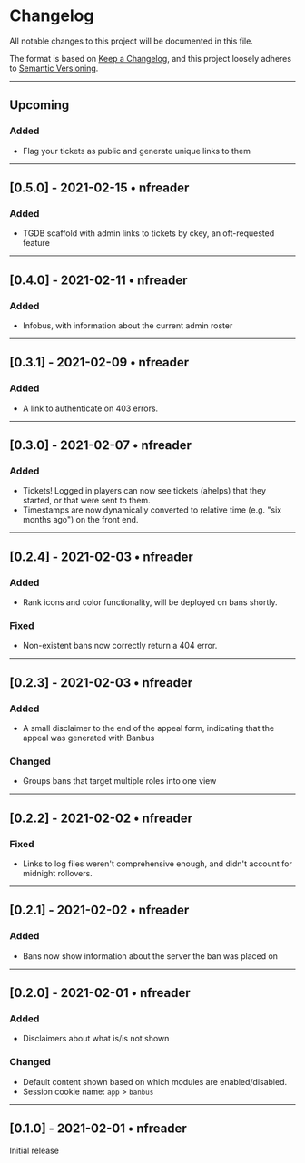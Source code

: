 # Changelog

All notable changes to this project will be documented in this file.

The format is based on [Keep a Changelog](https://keepachangelog.com/en/1.0.0/),
and this project loosely adheres to [Semantic Versioning](https://semver.org/spec/v2.0.0.html).

---

## Upcoming

### Added

- Flag your tickets as public and generate unique links to them

---

## [0.5.0] - 2021-02-15 • nfreader

### Added

- TGDB scaffold with admin links to tickets by ckey, an oft-requested feature

---

## [0.4.0] - 2021-02-11 • nfreader

### Added

- Infobus, with information about the current admin roster

---

## [0.3.1] - 2021-02-09 • nfreader

### Added

- A link to authenticate on 403 errors.

---

## [0.3.0] - 2021-02-07 • nfreader

### Added

- Tickets! Logged in players can now see tickets (ahelps) that they started, or that were sent to them.
- Timestamps are now dynamically converted to relative time (e.g. "six months ago") on the front end.

---

## [0.2.4] - 2021-02-03 • nfreader

### Added

- Rank icons and color functionality, will be deployed on bans shortly.

### Fixed

- Non-existent bans now correctly return a 404 error.

---

## [0.2.3] - 2021-02-03 • nfreader

### Added

- A small disclaimer to the end of the appeal form, indicating that the appeal was generated with Banbus

### Changed

- Groups bans that target multiple roles into one view

---

## [0.2.2] - 2021-02-02 • nfreader

### Fixed

- Links to log files weren't comprehensive enough, and didn't account for midnight rollovers.

---

## [0.2.1] - 2021-02-02 • nfreader

### Added

- Bans now show information about the server the ban was placed on

---

## [0.2.0] - 2021-02-01 • nfreader

### Added

- Disclaimers about what is/is not shown

### Changed

- Default content shown based on which modules are enabled/disabled.
- Session cookie name: `app` > `banbus`

---

## [0.1.0] - 2021-02-01 • nfreader

Initial release
